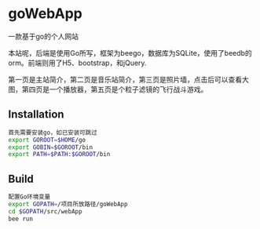 goWebApp  
======
一款基于go的个人网站

本站呢，后端是使用Go所写，框架为beego，数据库为SQLite，使用了beedb的orm。前端则用了H5、bootstrap，和jQuery.

第一页是主站简介，第二页是音乐站简介，第三页是照片墙，点击后可以查看大图，第四页是一个播放器，第五页是个粒子滤镜的飞行战斗游戏。

## Installation
```bash
首先需要安装go，如已安装可跳过
export GOROOT=$HOME/go  
export GOBIN=$GOROOT/bin
export PATH=$PATH:$GOROOT/bin

```

## Build
```bash
配置Go环境变量
export GOPATH=/项目所放路径/goWebApp
cd $GOPATH/src/webApp
bee run
```


